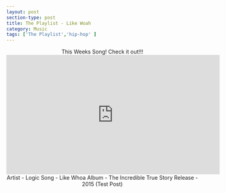 ```yaml
---
layout: post
section-type: post
title: The Playlist - Like Woah
category: Music
tags: ['The Playlist','hip-hop' ]
---
```

<!-- Text Align -->
<div style="text-align: center;" markdown="1">
This Weeks Song! Check it out!!!  
<iframe width="560" height="315" src="https://www.youtube.com/embed/8Jb6XBmE7VI" frameborder="0" allowfullscreen> </iframe>
Artist - Logic  
Song - Like Whoa  
Album - The Incredible True Story  
Release - 2015  
(Test Post)
</div>
